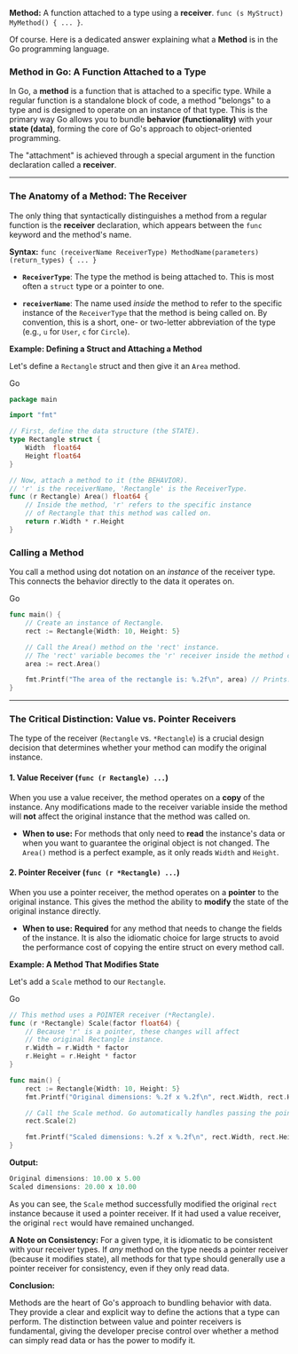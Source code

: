 **Method:** A function attached to a type using a **receiver**. `func (s MyStruct) MyMethod() { ... }`.

Of course. Here is a dedicated answer explaining what a **Method** is in the Go programming language.

### **Method in Go: A Function Attached to a Type**

In Go, a **method** is a function that is attached to a specific type. While a regular function is a standalone block of code, a method "belongs" to a type and is designed to operate on an instance of that type. This is the primary way Go allows you to bundle **behavior (functionality)** with your **state (data)**, forming the core of Go's approach to object-oriented programming.

The "attachment" is achieved through a special argument in the function declaration called a **receiver**.

---

### The Anatomy of a Method: The Receiver

The only thing that syntactically distinguishes a method from a regular function is the **receiver** declaration, which appears between the `func` keyword and the method's name.

**Syntax:** `func (receiverName ReceiverType) MethodName(parameters) (return_types) { ... }`

- **`ReceiverType`**: The type the method is being attached to. This is most often a `struct` type or a pointer to one.
    
- **`receiverName`**: The name used _inside_ the method to refer to the specific instance of the `ReceiverType` that the method is being called on. By convention, this is a short, one- or two-letter abbreviation of the type (e.g., `u` for `User`, `c` for `Circle`).
    

**Example: Defining a Struct and Attaching a Method**

Let's define a `Rectangle` struct and then give it an `Area` method.

Go

```Go
package main

import "fmt"

// First, define the data structure (the STATE).
type Rectangle struct {
    Width  float64
    Height float64
}

// Now, attach a method to it (the BEHAVIOR).
// 'r' is the receiverName, 'Rectangle' is the ReceiverType.
func (r Rectangle) Area() float64 {
    // Inside the method, 'r' refers to the specific instance
    // of Rectangle that this method was called on.
    return r.Width * r.Height
}
```

### Calling a Method

You call a method using dot notation on an _instance_ of the receiver type. This connects the behavior directly to the data it operates on.

Go

```Go
func main() {
    // Create an instance of Rectangle.
    rect := Rectangle{Width: 10, Height: 5}

    // Call the Area() method on the 'rect' instance.
    // The 'rect' variable becomes the 'r' receiver inside the method call.
    area := rect.Area()

    fmt.Printf("The area of the rectangle is: %.2f\n", area) // Prints: 10 * 5 = 50.00
}
```

---

### The Critical Distinction: Value vs. Pointer Receivers

The type of the receiver (`Rectangle` vs. `*Rectangle`) is a crucial design decision that determines whether your method can modify the original instance.

#### 1. Value Receiver (`func (r Rectangle) ...`)

When you use a value receiver, the method operates on a **copy** of the instance. Any modifications made to the receiver variable inside the method will **not** affect the original instance that the method was called on.

- **When to use:** For methods that only need to **read** the instance's data or when you want to guarantee the original object is not changed. The `Area()` method is a perfect example, as it only reads `Width` and `Height`.
    

#### 2. Pointer Receiver (`func (r *Rectangle) ...`)

When you use a pointer receiver, the method operates on a **pointer** to the original instance. This gives the method the ability to **modify** the state of the original instance directly.

- **When to use:** **Required** for any method that needs to change the fields of the instance. It is also the idiomatic choice for large structs to avoid the performance cost of copying the entire struct on every method call.
    

**Example: A Method That Modifies State**

Let's add a `Scale` method to our `Rectangle`.

Go

```Go
// This method uses a POINTER receiver (*Rectangle).
func (r *Rectangle) Scale(factor float64) {
    // Because 'r' is a pointer, these changes will affect
    // the original Rectangle instance.
    r.Width = r.Width * factor
    r.Height = r.Height * factor
}

func main() {
    rect := Rectangle{Width: 10, Height: 5}
    fmt.Printf("Original dimensions: %.2f x %.2f\n", rect.Width, rect.Height)

    // Call the Scale method. Go automatically handles passing the pointer.
    rect.Scale(2)

    fmt.Printf("Scaled dimensions: %.2f x %.2f\n", rect.Width, rect.Height)
}
```

**Output:**

```Go
Original dimensions: 10.00 x 5.00
Scaled dimensions: 20.00 x 10.00
```

As you can see, the `Scale` method successfully modified the original `rect` instance because it used a pointer receiver. If it had used a value receiver, the original `rect` would have remained unchanged.

**A Note on Consistency:** For a given type, it is idiomatic to be consistent with your receiver types. If _any_ method on the type needs a pointer receiver (because it modifies state), all methods for that type should generally use a pointer receiver for consistency, even if they only read data.

**Conclusion:**

Methods are the heart of Go's approach to bundling behavior with data. They provide a clear and explicit way to define the actions that a type can perform. The distinction between value and pointer receivers is fundamental, giving the developer precise control over whether a method can simply read data or has the power to modify it.